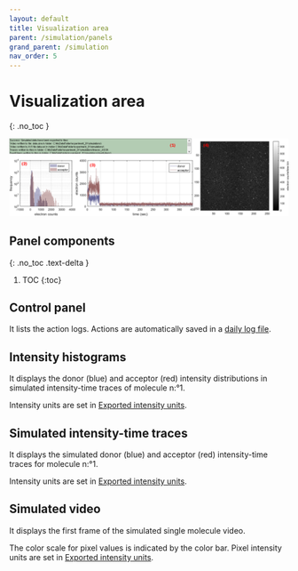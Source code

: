 ```yaml
---
layout: default
title: Visualization area
parent: /simulation/panels
grand_parent: /simulation
nav_order: 5
---
```


# Visualization area
{: .no_toc }

<a href="../../assets/images/gui/sim-area-visualization.png"><img src="../../assets/images/gui/sim-area-visualization.png" /></a>

## Panel components
{: .no_toc .text-delta }

1. TOC
{:toc}

## Control panel 

It lists the action logs. Actions are automatically saved in a 
[daily log file](../../output-files/log-daily-logs.html).

## Intensity histograms

It displays the donor (blue) and acceptor (red) intensity distributions in simulated intensity-time traces of molecule n:°1. 

Intensity units are set in 
[Exported intensity units](panel-export-options.html#exported-intensity-units).

## Simulated intensity-time traces

It displays the simulated donor (blue) and acceptor (red) intensity-time traces for molecule n:°1. 

Intensity units are set in 
[Exported intensity units](panel-export-options.html#exported-intensity-units).

## Simulated video

It displays the first frame of the simulated single molecule video. 

The color scale for pixel values is indicated by the color bar. Pixel intensity units are set in 
[Exported intensity units](panel-export-options.html#exported-intensity-units).
